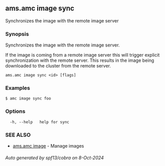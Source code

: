 ## ams.amc image sync

Synchronizes the image with the remote image server

### Synopsis

Synchronizes the image with the remote image server.

If the image is coming from a remote image server this will trigger explicit
synchronization with the remote server. This results in the image being
downloaded to the cluster from the remote server.


```
ams.amc image sync <id> [flags]
```

### Examples

```
$ amc image sync foo
```

### Options

```
  -h, --help   help for sync
```

### SEE ALSO

* [ams.amc image](ams.amc_image.md)	 - Manage images

###### Auto generated by spf13/cobra on 8-Oct-2024
